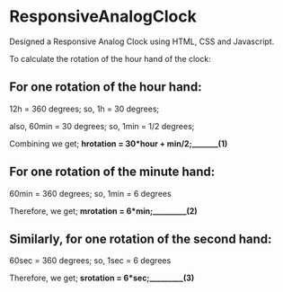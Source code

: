 # ResponsiveAnalogClock
Designed a Responsive Analog Clock using HTML, CSS and Javascript.

To calculate the rotation of the hour hand of the clock:

## For one rotation of the hour hand:

12h = 360 degrees;
so, 1h = 30 degrees;

also, 60min = 30 degrees;
so, 1min = 1/2 degrees;

Combining we get;
**hrotation = 30*hour + min/2;_______(1)**

## For one rotation of the minute hand:

60min = 360 degrees;
so, 1min = 6 degrees

Therefore, we get;
**mrotation = 6*min;_________(2)**

## Similarly, for one rotation of the second hand:

60sec = 360 degrees;
so, 1sec = 6 degrees

Therefore, we get;
**srotation = 6*sec;_________(3)**


